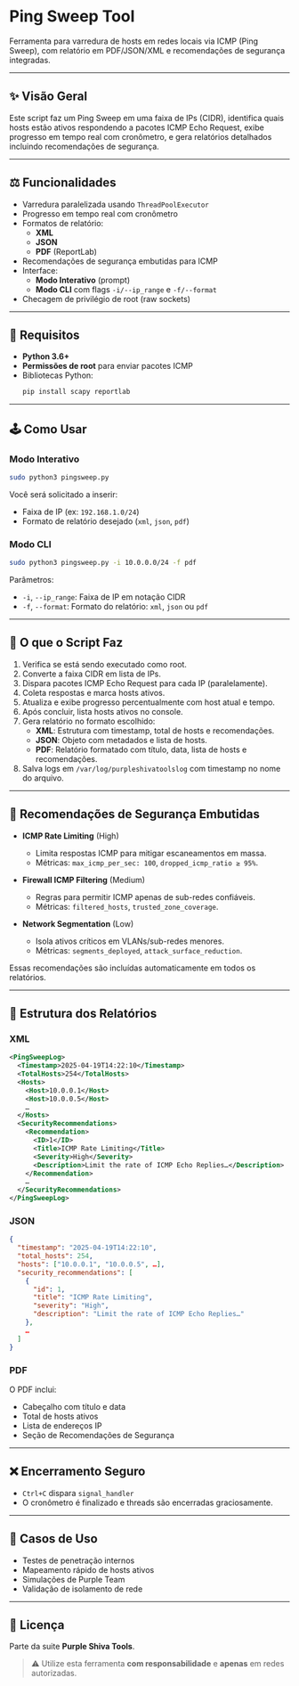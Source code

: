 
# Ping Sweep Tool

Ferramenta para varredura de hosts em redes locais via ICMP (Ping Sweep), com relatório em PDF/JSON/XML e recomendações de segurança integradas.

---

## ✨ Visão Geral

Este script faz um Ping Sweep em uma faixa de IPs (CIDR), identifica quais hosts estão ativos respondendo a pacotes ICMP Echo Request, exibe progresso em tempo real com cronômetro, e gera relatórios detalhados incluindo recomendações de segurança.

---

## ⚖️ Funcionalidades

- Varredura paralelizada usando `ThreadPoolExecutor`  
- Progresso em tempo real com cronômetro  
- Formatos de relatório:
  - **XML**
  - **JSON**
  - **PDF** (ReportLab)  
- Recomendações de segurança embutidas para ICMP  
- Interface:
  - **Modo Interativo** (prompt)
  - **Modo CLI** com flags `-i/--ip_range` e `-f/--format`  
- Checagem de privilégio de root (raw sockets)

---

## 📝 Requisitos

- **Python 3.6+**  
- **Permissões de root** para enviar pacotes ICMP  
- Bibliotecas Python:
  ```bash
  pip install scapy reportlab
  ```

---

## 🕹️ Como Usar

### Modo Interativo

```bash
sudo python3 pingsweep.py
```

Você será solicitado a inserir:

- Faixa de IP (ex: `192.168.1.0/24`)  
- Formato de relatório desejado (`xml`, `json`, `pdf`)

### Modo CLI

```bash
sudo python3 pingsweep.py -i 10.0.0.0/24 -f pdf
```

Parâmetros:

- `-i`, `--ip_range`: Faixa de IP em notação CIDR  
- `-f`, `--format`: Formato do relatório: `xml`, `json` ou `pdf`

---

## 🔎 O que o Script Faz

1. Verifica se está sendo executado como root.  
2. Converte a faixa CIDR em lista de IPs.  
3. Dispara pacotes ICMP Echo Request para cada IP (paralelamente).  
4. Coleta respostas e marca hosts ativos.  
5. Atualiza e exibe progresso percentualmente com host atual e tempo.  
6. Após concluir, lista hosts ativos no console.  
7. Gera relatório no formato escolhido:
   - **XML**: Estrutura com timestamp, total de hosts e recomendações.
   - **JSON**: Objeto com metadados e lista de hosts.
   - **PDF**: Relatório formatado com título, data, lista de hosts e recomendações.
8. Salva logs em `/var/log/purpleshivatoolslog` com timestamp no nome do arquivo.

---

## 🚧 Recomendações de Segurança Embutidas

- **ICMP Rate Limiting** (High)  
  - Limita respostas ICMP para mitigar escaneamentos em massa.  
  - Métricas: `max_icmp_per_sec: 100`, `dropped_icmp_ratio ≥ 95%`.

- **Firewall ICMP Filtering** (Medium)  
  - Regras para permitir ICMP apenas de sub-redes confiáveis.  
  - Métricas: `filtered_hosts`, `trusted_zone_coverage`.

- **Network Segmentation** (Low)  
  - Isola ativos críticos em VLANs/sub-redes menores.  
  - Métricas: `segments_deployed`, `attack_surface_reduction`.

Essas recomendações são incluídas automaticamente em todos os relatórios.

---

## 📂 Estrutura dos Relatórios

### XML

```xml
<PingSweepLog>
  <Timestamp>2025-04-19T14:22:10</Timestamp>
  <TotalHosts>254</TotalHosts>
  <Hosts>
    <Host>10.0.0.1</Host>
    <Host>10.0.0.5</Host>
    …
  </Hosts>
  <SecurityRecommendations>
    <Recommendation>
      <ID>1</ID>
      <Title>ICMP Rate Limiting</Title>
      <Severity>High</Severity>
      <Description>Limit the rate of ICMP Echo Replies…</Description>
    </Recommendation>
    …
  </SecurityRecommendations>
</PingSweepLog>
```

### JSON

```json
{
  "timestamp": "2025-04-19T14:22:10",
  "total_hosts": 254,
  "hosts": ["10.0.0.1", "10.0.0.5", …],
  "security_recommendations": [
    {
      "id": 1,
      "title": "ICMP Rate Limiting",
      "severity": "High",
      "description": "Limit the rate of ICMP Echo Replies…"
    },
    …
  ]
}
```

### PDF

O PDF inclui:

- Cabeçalho com título e data  
- Total de hosts ativos  
- Lista de endereços IP  
- Seção de Recomendações de Segurança  

---

## ❌ Encerramento Seguro

- `Ctrl+C` dispara `signal_handler`  
- O cronômetro é finalizado e threads são encerradas graciosamente.

---

## 🚀 Casos de Uso

- Testes de penetração internos  
- Mapeamento rápido de hosts ativos  
- Simulações de Purple Team  
- Validação de isolamento de rede

---

## 📄 Licença

Parte da suite **Purple Shiva Tools**.

> ⚠️ Utilize esta ferramenta **com responsabilidade** e **apenas** em redes autorizadas.  
